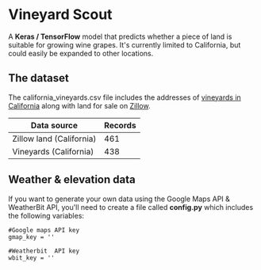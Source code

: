 # Vineyard Scout
A **Keras / TensorFlow** model that predicts whether a piece of land is suitable for growing wine grapes. It's currently limited to California, but could easily be expanded to other locations.

## The dataset
The california_vineyards.csv file includes the addresses of [vineyards in California](http://www.discovercaliforniawines.com/discover-california/wine-map-winery-directory/) along with land for sale on [Zillow](https://www.zillow.com/).

| Data source                       | Records |
| --------------------------------- | --------|
| Zillow land (California)          | 461     |
| Vineyards (California)            | 438     |

## Weather & elevation data
If you want to generate your own data using the Google Maps API & WeatherBit API, you'll need to create a file called **config.py** which includes the following variables:

```
#Google maps API key
gmap_key = ''

#Weatherbit  API key
wbit_key = ''
```


